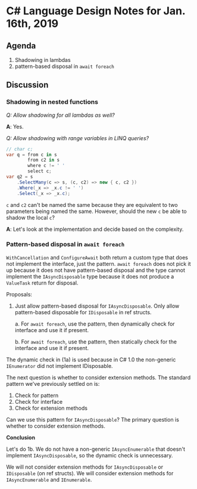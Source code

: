 
# C# Language Design Notes for Jan. 16th, 2019

## Agenda

1. Shadowing in lambdas
2. pattern-based disposal in `await foreach`

## Discussion

### Shadowing in nested functions

*Q: Allow shadowing for all lambdas as well?*

**A**: Yes.

*Q: Allow shadowing with range variables in LINQ queries?*

```C#
// char c;
var q = from c in s
        from c2 in s
        where c != ' '
        select c;
var q2 = s
    .SelectMany(c => s, (c, c2) => new { c, c2 })
    .Where(_x => _x.c != ' ')
    .Select(_x => _x.c);
```

`c` and `c2` can't be named the same because they are equivalent to two
parameters being named the same. However, should the new `c` be able to
shadow the local `c`?

**A**: Let's look at the implementation and decide based on the complexity.

### Pattern-based disposal in `await foreach`

`WithCancellation` and `ConfigureAwait` both return a custom type that does
not implement the interface, just the pattern. `await foreach` does not pick
it up because it does not have pattern-based disposal and the type cannot
implement the `IAsyncDisposable` type because it does not produce a `ValueTask`
return for disposal.

Proposals:

1. Just allow pattern-based disposal for `IAsyncDisposable`. Only allow
   pattern-based disposable for `IDisposable` in ref structs.

   a. For `await foreach`, use the pattern, then dynamically check for
   interface and use it if present.

   b. For `await foreach`, use the pattern, then statically check for the
   interface and use it if present.

The dynamic check in (1a) is used because in C# 1.0 the non-generic `IEnumerator`
did not implement IDisposable.

The next question is whether to consider extension methods. The standard pattern
we've previously settled on is:

1. Check for pattern
2. Check for interface
3. Check for extension methods

Can we use this pattern for `IAsyncDisposable`? The primary question is whether
to consider extension methods.

**Conclusion**

Let's do 1b. We do not have a non-generic `IAsyncEnumerable` that doesn't
implement `IAsyncDisposable`, so the dynamic check is unnecessary.

We will not consider extension methods for `IAsyncDisposable` or
`IDisposable` (on ref structs). We will consider extension methods for
`IAsyncEnumerable` and `IEnumerable`.
